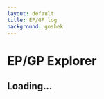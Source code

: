 ```yaml
---
layout: default
title: EP/GP log
background: goshek
---
```


# EP/GP Explorer

<div id="contents">

## Loading...

</div>

<script src="/third-party/mithril.js"></script>
<script src="/third-party/plotly-2.4.2.min.js"></script>
<script src="/epgp_standings/epgp-graph.js"></script>
